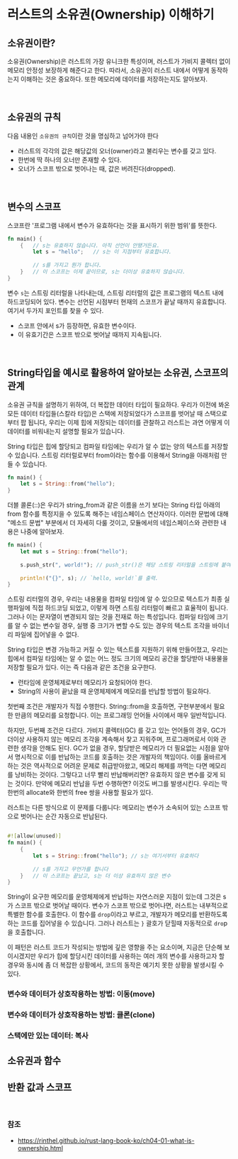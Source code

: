 # 러스트의 소유권(Ownership) 이해하기

## 소유권이란?

소유권(Ownership)은 러스트의 가장 유니크한 특성이며, 러스트가 가비지 콜렉터 없이 메모리 안정성 보장하게 해준다고 한다. 따라서, 소유권이 러스트 내에서 어떻게 동작하는지 이해하는 것은 중요하다. 또한 메모리에 데이터를 저장하는지도 알아보자.

<br>

## 소유권의 규칙

다음 내용인 `소유권의 규칙`이란 것을 명심하고 넘어가야 한다

- 러스트의 각각의 값은 해당값의 오너(owner)라고 불리우는 변수를 갖고 있다. 
- 한번에 딱 하나의 오너만 존재할 수 있다.
- 오너가 스코프 밖으로 벗어나는 때, 값은 버려진다(dropped).

<br>

## 변수의 스코프

스코프란 '프로그램 내에서 변수가 유효하다는 것을 표시하기 위한 범위'를 뜻한다.
 
```rust
fn main() {
    {   // s는 유효하지 않습니다. 아직 선언이 안됐거든요.
        let s = "hello";   // s는 이 지점부터 유효합니다.
    
        // s를 가지고 뭔가 합니다.
    }   // 이 스코프는 이제 끝이므로, s는 더이상 유효하지 않습니다.
}
```

변수 `s`는 스트링 리터럴을 나타내는데, 스트링 리터럴의 값은 프로그램의 텍스트 내에 하드코딩되어 있다. 변수는 선언된 시점부터 현재의 스코프가 끝날 때까지 유효합니다.
여기서 두가지 포인트를 찾을 수 있다.

- 스코프 안에서 s가 등장하면, 유효한 변수이다. 
- 이 유효기간은 스코프 밖으로 벗어날 때까지 지속됩니다.

<br>

## String타입을 예시로 활용하여 알아보는  소유권, 스코프의 관계

소유권 규칙을 설명하기 위하여, 더 복잡한 데이터 타입이 필요하다. 우리가 이전에 봐온 모든 데이터 타입들(스칼라 타입)은 스택에 저장되었다가 스코프를 벗어날 때 스택으로부터 팝 됩니다, 우리는 이제 힙에 저장되는 데이터를 관찰하고 러스트는 과연 어떻게 이 데이터를 비워내는지 설명할 필요가 있습니다.

String 타입은 힙에 할당되고 컴파일 타임에는 우리가 알 수 없는 양의 텍스트를 저장할 수 있습니다. 스트링 리터럴로부터 from이라는 함수를 이용해서 String을 아래처럼 만들 수 있습니다.

```rust
fn main() {
    let s = String::from("hello");
}
```

더블 콜론(::)은 우리가 string_from과 같은 이름을 쓰기 보다는 String 타입 아래의 from 함수를 특정지을 수 있도록 해주는 네임스페이스 연산자이다. 이러한 문법에 대해 "메소드 문법" 부분에서 더 자세히 다룰 것이고, 모듈에서의 네임스페이스와 관련한 내용은 나중에 알아보자.

```rust
fn main() {
    let mut s = String::from("hello");
    
    s.push_str(", world!"); // push_str()은 해당 스트링 리터럴을 스트링에 붙여줍니다.
    
    println!("{}", s); // `hello, world!`를 출력.
}
```

스트링 리터럴의 경우, 우리는 내용물을 컴파일 타임에 알 수 있으므로 텍스트가 최종 실행파일에 직접 하드코딩 되었고, 이렇게 하면 스트링 리터럴이 빠르고 효율적이 됩니다. 그러나 이는 문자열이 변경되지 않는 것을 전재로 하는 특성입니다. 컴파일 타임에 크기를 알 수 없는 변수일 경우, 실행 중 크기가 변할 수도 있는 경우의 텍스트 조각을 바이너리 파일에 집어넣을 수 없다.

String 타입은 변경 가능하고 커질 수 있는 텍스트를 지원하기 위해 만들어졌고, 우리는 힙에서 컴파일 타임에는 알 수 없는 어느 정도 크기의 메모리 공간을 할당받아 내용물을 저장할 필요가 있다. 이는 즉 다음과 같은 조건을 요구한다.

- 런타임에 운영체제로부터 메모리가 요청되어야 한다.
- String의 사용이 끝났을 때 운영체제에게 메모리를 반납할 방법이 필요하다.

첫번째 조건은 개발자가 직접 수행한다. String::from을 호출하면, 구현부분에서 필요한 만큼의 메모리를 요청합니다. 이는 프로그래밍 언어들 사이에서 매우 일반적입니다.

하지만, 두번째 조건은 다르다. 가비지 콜렉터(GC) 를 갖고 있는 언어들의 경우, GC가 더이상 사용하지 않는 메모리 조각을 계속해서 찾고 지워주며, 프로그래머로서 이와 관련한 생각을 안해도 된다. GC가 없을 경우, 할당받은 메모리가 더 필요없는 시점을 알아서 명시적으로 이를 반납하는 코드를 호출하는 것은 개발자의 책임이다. 이를 올바르게 하는 것은 역사적으로 어려운 문제로 취급받아왔고, 메모리 해제를 까먹는 다면 메모리를 낭비하는 것이다. 그렇다고 너무 빨리 반납해버리면? 유효하지 않은 변수를 갖게 되는 것이다. 만약에 메모리 반납을 두번 수행하면? 이것도 버그를 발생시킨다. 우리는 딱 한번의 allocate와 한번의 free 쌍을 사용할 필요가 있다.

러스트는 다른 방식으로 이 문제를 다룹니다: 메모리는 변수가 소속되어 있는 스코프 밖으로 벗어나는 순간 자동으로 반납된다.

```rust

#![allow(unused)]
fn main() {
    {
        let s = String::from("hello"); // s는 여기서부터 유효하다
    
        // s를 가지고 무언가를 합니다
    }   // 이 스코프는 끝났고, s는 더 이상 유효하지 않은 변수
}
```

String이 요구한 메모리를 운영체제에게 반납하는 자연스러운 지점이 있는데 그것은 s가 스코프 밖으로 벗어날 때이다. 변수가 스코프 밖으로 벗어나면, 러스트는 내부적으로 특별한 함수를 호출한다. 이 함수를 `drop`이라고 부르고, 개발자가 메모리를 반환하도록 하는 코드를 집어넣을 수 있습니다. 그러나 러스트는 `}` 괄호가 닫힐때 자동적으로 `dro`p을 호출합니다.

이 패턴은 러스트 코드가 작성되는 방법에 깊은 영향을 주는 요소이며, 지금은 단순해 보이시겠지만 우리가 힙에 할당시킨 데이터를 사용하는 여러 개의 변수를 사용하고자 할 경우와 동시에 좀 더 복잡한 상황에서, 코드의 동작은 예기치 못한 상황을 발생시킬 수 있다.

### 변수와 데이터가 상호작용하는 방법: 이동(move)

### 변수와 데이터가 상호작용하는 방법: 클론(clone)

### 스택에만 있는 데이터: 복사


## 소유권과 함수

## 반환 값과 스코프

<br>

### 참조
- https://rinthel.github.io/rust-lang-book-ko/ch04-01-what-is-ownership.html
